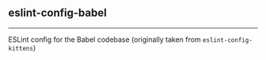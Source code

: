 ## eslint-config-babel
---

ESLint config for the Babel codebase (originally taken from `eslint-config-kittens`)
